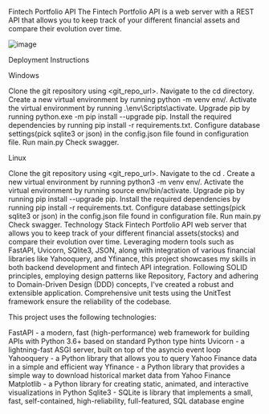 Fintech Portfolio API
The Fintech Portfolio API is a web server with a REST API that allows you to keep track of your different financial assets and compare their evolution over time.

![image](https://github.com/user-attachments/assets/33208bc9-890b-4472-bcd1-f1e3b150fba6)


Deployment Instructions

Windows

Clone the git repository using <git_repo_url>.
Navigate to the cd <your-created-directory> directory.
Create a new virtual environment by running python -m venv env/.
Activate the virtual environment by running .\env\Scripts\activate.
Upgrade pip by running python.exe -m pip install --upgrade pip.
Install the required dependencies by running pip install -r requirements.txt.
Configure database settings(pick sqlite3 or json) in the config.json file found in configuration file.
Run main.py
Check swagger.


Linux

Clone the git repository using <git_repo_url>.
Navigate to the cd <your-created-directory>.
Create a new virtual environment by running python3 -m venv env/.
Activate the virtual environment by running source env/bin/activate.
Upgrade pip by running pip install --upgrade pip.
Install the required dependencies by running pip install -r requirements.txt.
Configure database settings(pick sqlite3 or json) in the config.json file found in configuration file.
Run main.py
Check swagger.
Technology Stack
Fintech Portfolio API web server that allows you to keep track of your different financial assets(stocks) and compare their evolution over time. Leveraging modern tools such as FastAPI, Uvicorn, SQlite3, JSON, along with integration of various financial libraries like Yahooquery, and Yfinance, this project showcases my skills in both backend development and fintech API integration. Following SOLID principles, employing design patterns like Repository, Factory and adhering to Domain-Driven Design (DDD) concepts, I've created a robust and extensible application. Comprehensive unit tests using the UnitTest framework ensure the reliability of the codebase.



This project uses the following technologies:

FastAPI - a modern, fast (high-performance) web framework for building APIs with Python 3.6+ based on standard Python type hints
Uvicorn - a lightning-fast ASGI server, built on top of the asyncio event loop
Yahooquery - a Python library that allows you to query Yahoo Finance data in a simple and efficient way
Yfinance - a Python library that provides a simple way to download historical market data from Yahoo Finance
Matplotlib - a Python library for creating static, animated, and interactive visualizations in Python
Sqlite3 - SQLite is library that implements a small, fast, self-contained, high-reliability, full-featured, SQL database engine




